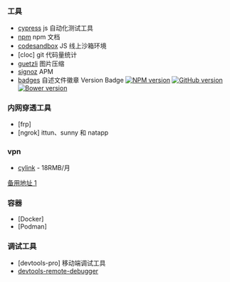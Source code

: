 ### 工具

- [cypress](https://www.cypress.io/) js 自动化测试工具
- [npm](https://www.npmjs.cn/misc/scripts/) npm 文档
- [codesandbox](https://codesandbox.io) JS 线上沙箱环境
- [cloc] git 代码量统计
- [guetzli](https://github.com/google/guetzli) 图片压缩
- [signoz](https://signoz.io/docs/tutorial/kubernetes-infra-metrics/) APM
- [badges](https://github.com/boennemann/badges) 自述文件徽章
  Version Badge
  [![NPM version](https://badge.fury.io/js/badge-list.svg)](http://badge.fury.io/js/badge-list)
  [![GitHub version](https://badge.fury.io/gh/boennemann%2Fbadges.svg)](http://badge.fury.io/gh/boennemann%2Fbadges)
  [![Bower version](https://badge.fury.io/bo/badges.svg)](http://badge.fury.io/bo/badges)

### 内网穿透工具

- [frp]
- [ngrok] ittun、sunny 和 natapp

### vpn

- [cylink](https://cylink.me/) - 18RMB/月

[备用地址 1](https://cylink.moe/)

### 容器

- [Docker]
- [Podman]

### 调试工具

- [devtools-pro] 移动端调试工具
- [devtools-remote-debugger](https://github.com/Nice-PLQ/devtools-remote-debugger.git)
